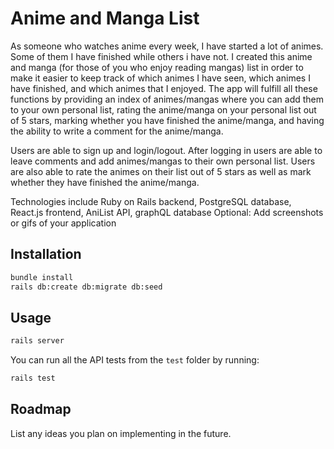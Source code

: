 # Anime and Manga List

As someone who watches anime every week, I have started a lot of animes. Some of them I have finished while others i have not. I created this anime and manga (for those of you who enjoy reading mangas) list in order to make it easier to keep track of which animes I have seen, which animes I have finished, and which animes that I enjoyed. The app will fulfill all these functions by providing an index of animes/mangas where you can add them to your own personal list, rating the anime/manga on your personal list out of 5 stars, marking whether you have finished the anime/manga, and having the ability to write a comment for the anime/manga.

Users are able to sign up and login/logout. After logging in users are able to leave comments and add animes/mangas to their own personal list. Users are also able to rate the animes on their list out of 5 stars as well as mark whether they have finished the anime/manga.

Technologies include Ruby on Rails backend, PostgreSQL database, React.js frontend, AniList API, graphQL database
Optional: Add screenshots or gifs of your application

## Installation

```bash
bundle install
rails db:create db:migrate db:seed
```

## Usage

```bash
rails server
```

You can run all the API tests from the `test` folder by running: 

```bash
rails test
```

## Roadmap

List any ideas you plan on implementing in the future.
